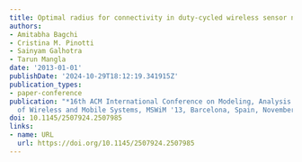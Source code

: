 ```yaml
---
title: Optimal radius for connectivity in duty-cycled wireless sensor networks
authors:
- Amitabha Bagchi
- Cristina M. Pinotti
- Sainyam Galhotra
- Tarun Mangla
date: '2013-01-01'
publishDate: '2024-10-29T18:12:19.341915Z'
publication_types:
- paper-conference
publication: "*16th ACM International Conference on Modeling, Analysis and Simulation
  of Wireless and Mobile Systems, MSWiM '13, Barcelona, Spain, November 3-8, 2013*"
doi: 10.1145/2507924.2507985
links:
- name: URL
  url: https://doi.org/10.1145/2507924.2507985
---
```

